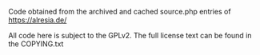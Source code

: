 Code obtained from the archived and cached source.php entries of https://alresia.de/

All code here is subject to the GPLv2. The full license text can be found in the COPYING.txt
